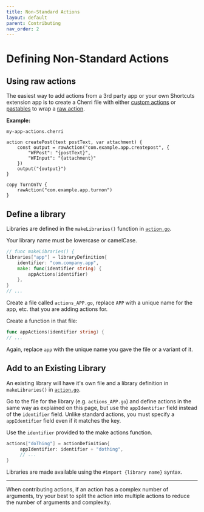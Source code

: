 ```yaml
---
title: Non-Standard Actions
layout: default
parent: Contributing
nav_order: 2
---
```


# Defining Non-Standard Actions

## Using raw actions

The easiest way to add actions from a 3rd party app or your own Shortcuts extension app is to create a Cherri file with either [custom actions](/language/custom-actions) or [pastables](/language/pastables) to wrap a [raw action](/language/raw-actions).

**Example:**

`my-app-actions.cherri`
```
action createPost(text postText, var attachment) {
    const output = rawAction("com.example.app.createpost", {
        "WFPost": "{postText}",
        "WFInput": "{attachment}"
    })
    output("{output}")
}

copy TurnOnTV {
    rawAction("com.example.app.turnon")
}
```

## Define a library

Libraries are defined in the `makeLibraries()` function in [`action.go`](https://github.com/electrikmilk/cherri/blob/main/action.go).

Your library name must be lowercase or camelCase.

```go
// func makeLibraries() {
libraries["app"] = libraryDefinition{
	identifier: "com.company.app",
	make: func(identifier string) {
		appActions(identifier)
	},
}
// ...
```

Create a file called `actions_APP.go`, replace `APP` with a unique name for the app, etc. that you are adding actions for.

Create a function in that file:

```go
func appActions(identifier string) {
// ...
```

Again, replace `app` with the unique name you gave the file or a variant of it.

## Add to an Existing Library

An existing library will have it's own file and a library definition in `makeLibraries()` in [`action.go`](https://github.com/electrikmilk/cherri/blob/main/action.go).

Go to the file for the library (e.g. `actions_APP.go`) and define actions in the same way as explained on this page, but use the `appIdentifier` field instead of the `identifier` field. Unlike standard actions, you must specify a `appIdentifier` field even if it matches the key.

Use the `identifier` provided to the make actions function.

```go
actions["doThing"] = actionDefinition{
     appIdentifier: identifier + "dothing",
     // ...
}
```

Libraries are made available using the `#import {library name}` syntax.

---

When contributing actions, if an action has a complex number of arguments, try your best to split the action into
multiple actions to reduce the number of arguments and complexity.

